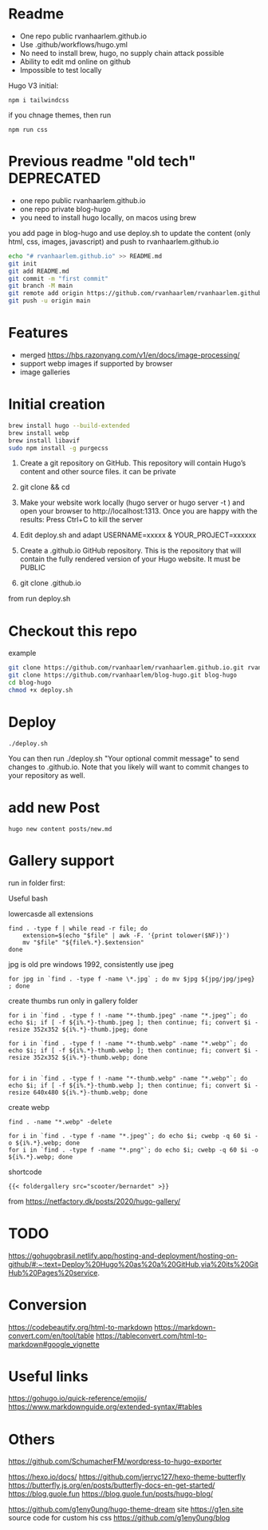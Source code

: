 
# Readme
* One repo public rvanhaarlem.github.io
* Use .github/workflows/hugo.yml
* No need to install brew, hugo, no supply chain attack possible
* Ability to edit md online on github
* Impossible to test locally


Hugo V3
initial:
```
npm i tailwindcss
```

if you chnage themes, then run
```
npm run css
```

# Previous readme "old tech" DEPRECATED
* one repo public rvanhaarlem.github.io
* one repo private blog-hugo
* you need to install hugo locally, on macos using brew

you add page in blog-hugo and use deploy.sh to update the content (only html, css, images, javascript) and push to rvanhaarlem.github.io

```bash
echo "# rvanhaarlem.github.io" >> README.md
git init
git add README.md
git commit -m "first commit"
git branch -M main
git remote add origin https://github.com/rvanhaarlem/rvanhaarlem.github.io.git
git push -u origin main
```

# Features

* merged https://hbs.razonyang.com/v1/en/docs/image-processing/
* support webp images if supported by browser
* image galleries

# Initial creation

```bash
brew install hugo --build-extended
brew install webp
brew install libavif
sudo npm install -g purgecss
```

1. Create a <YOUR-PROJECT> git repository on GitHub. This repository will contain Hugo’s content and other source files. it can be private
2. git clone <YOUR-PROJECT> && cd <YOUR-PROJECT>
3. Make your website work locally (hugo server or hugo server -t <YOURTHEME>) and open your browser to http://localhost:1313.
Once you are happy with the results:
Press Ctrl+C to kill the server
4. Edit deploy.sh and adapt USERNAME=xxxxx & YOUR_PROJECT=xxxxxx

1. Create a <USERNAME>.github.io GitHub repository. This is the repository that will contain the fully rendered version of your Hugo website. It must be PUBLIC
2. git clone <USERNAME>.github.io

from <YOUR-PROJECT> run deploy.sh

# Checkout this repo
example
```bash
git clone https://github.com/rvanhaarlem/rvanhaarlem.github.io.git rvanhaarlem.github.io
git clone https://github.com/rvanhaarlem/blog-hugo.git blog-hugo
cd blog-hugo
chmod +x deploy.sh
```

# Deploy
```
./deploy.sh
```
You can then run ./deploy.sh "Your optional commit message" to send changes to <USERNAME>.github.io. Note that you likely will want to commit changes to your <YOUR-PROJECT> repository as well.

# add new Post

```
hugo new content posts/new.md
```

# Gallery support

run in folder first:

Useful bash

lowercasde all extensions
```
find . -type f | while read -r file; do
    extension=$(echo "$file" | awk -F. '{print tolower($NF)}')
    mv "$file" "${file%.*}.$extension"
done
```

jpg is old pre windows 1992, consistently use jpeg
```
for jpg in `find . -type f -name \*.jpg` ; do mv $jpg ${jpg/jpg/jpeg} ; done
```

create thumbs run only in gallery folder
```
for i in `find . -type f ! -name "*-thumb.jpeg" -name "*.jpeg"`; do echo $i; if [ -f ${i%.*}-thumb.jpeg ]; then continue; fi; convert $i -resize 352x352 ${i%.*}-thumb.jpeg; done

for i in `find . -type f ! -name "*-thumb.webp" -name "*.webp"`; do echo $i; if [ -f ${i%.*}-thumb.webp ]; then continue; fi; convert $i -resize 352x352 ${i%.*}-thumb.webp; done


for i in `find . -type f ! -name "*-thumb.webp" -name "*.webp"`; do echo $i; if [ -f ${i%.*}-thumb.webp ]; then continue; fi; convert $i -resize 640x480 ${i%.*}-thumb.webp; done
```

create webp
```
find . -name "*.webp" -delete

for i in `find . -type f -name "*.jpeg"`; do echo $i; cwebp -q 60 $i -o ${i%.*}.webp; done
for i in `find . -type f -name "*.png"`; do echo $i; cwebp -q 60 $i -o ${i%.*}.webp; done
```



shortcode
```
{{< foldergallery src="scooter/bernardet" >}}
```

from https://netfactory.dk/posts/2020/hugo-gallery/

# TODO

https://gohugobrasil.netlify.app/hosting-and-deployment/hosting-on-github/#:~:text=Deploy%20Hugo%20as%20a%20GitHub,via%20its%20GitHub%20Pages%20service.

# Conversion
https://codebeautify.org/html-to-markdown
https://markdown-convert.com/en/tool/table
https://tableconvert.com/html-to-markdown#google_vignette

# Useful links
https://gohugo.io/quick-reference/emojis/
https://www.markdownguide.org/extended-syntax/#tables

# Others
https://github.com/SchumacherFM/wordpress-to-hugo-exporter

https://hexo.io/docs/
https://github.com/jerryc127/hexo-theme-butterfly
https://butterfly.js.org/en/posts/butterfly-docs-en-get-started/
https://blog.guole.fun
https://blog.guole.fun/posts/hugo-blog/

https://github.com/g1eny0ung/hugo-theme-dream
site https://g1en.site
source code for custom his css  https://github.com/g1eny0ung/blog

